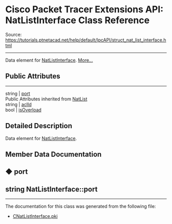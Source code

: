 # Cisco Packet Tracer Extensions API: NatListInterface Class Reference

Source: https://tutorials.ptnetacad.net/help/default/IpcAPI/struct_nat_list_interface.html

---

Data element for [NatListInterface](struct_nat_list_interface.html "Data element for NatListInterface."). [More...](struct_nat_list_interface.html#details)

##  Public Attributes  
  
---  
string | [port](struct_nat_list_interface.html#a90c86a673a5d5abdc99a898af9e1eda2)  
Public Attributes inherited from [NatList](struct_nat_list.html)  
string | [aclId](struct_nat_list.html#a2255fb6857aeb2786ece0280fbdd8d6b)  
bool | [isOverload](struct_nat_list.html#ae723c0ec522159606f4d967b0947acad)  
  
## Detailed Description

Data element for [NatListInterface](struct_nat_list_interface.html "Data element for NatListInterface."). 

## Member Data Documentation

## ◆ port

string NatListInterface::port  
---  
  
* * *

The documentation for this class was generated from the following file:

  * [CNatListInterface.pki](_c_nat_list_interface_8pki.html)


